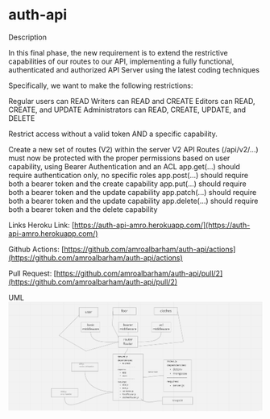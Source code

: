# auth-api



Description

In this final phase, the new requirement is to extend the restrictive capabilities of our routes to our API, implementing a fully functional, authenticated and authorized API Server using the latest coding techniques

Specifically, we want to make the following restrictions:

Regular users can READ
Writers can READ and CREATE
Editors can READ, CREATE, and UPDATE
Administrators can READ, CREATE, UPDATE, and DELETE


Restrict access without a valid token AND a specific capability.

Create a new set of routes (V2) within the server
V2 API Routes (/api/v2/...) must now be protected with the proper permissions based on user capability, using Bearer Authentication and an ACL
app.get(...) should require authentication only, no specific roles
app.post(...) should require both a bearer token and the create capability
app.put(...) should require both a bearer token and the update capability
app.patch(...) should require both a bearer token and the update capability
app.delete(...) should require both a bearer token and the delete capability

Links
Heroku Link: [https://auth-api-amro.herokuapp.com/](https://auth-api-amro.herokuapp.com/)

Github Actions: [https://github.com/amroalbarham/auth-api/actions](https://github.com/amroalbarham/auth-api/actions)

Pull Request: [https://github.com/amroalbarham/auth-api/pull/2](https://github.com/amroalbarham/auth-api/pull/2)

UML
![UML](./LAB8.png)



